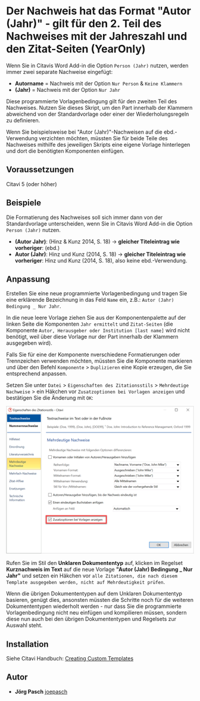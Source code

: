 # Der Nachweis hat das Format "Autor (Jahr)" - gilt für den 2. Teil des Nachweises mit der Jahreszahl und den Zitat-Seiten (YearOnly)

Wenn Sie in Citavis Word Add-in die Option `Person (Jahr)` nutzen, werden immer zwei separate Nachweise eingefügt:
- **Autorname** = Nachweis mit der Option `Nur Person` & `Keine Klammern`
- **(Jahr)** = Nachweis mit der Option `Nur Jahr`

Diese programmierte Vorlagenbedingung gilt für den zweiten Teil des Nachweises. Nutzen Sie dieses Skript, um den Part innerhalb der Klammern abweichend von der Standardvorlage oder einer der Wiederholungsregeln zu definieren.

Wenn Sie beispielsweise bei "Autor (Jahr)"-Nachweisen auf die ebd.-Verwendung verzichten möchten, müssten Sie für beide Teile des Nachweises mithilfe des jeweiligen Skripts eine eigene Vorlage hinterlegen und dort die benötigten Komponenten einfügen.

## Voraussetzungen
Citavi 5 (oder höher)

## Beispiele
Die Formatierung des Nachweises soll sich immer dann von der Standardvorlage unterscheiden, wenn Sie in Citavis Word Add-in die Option `Person (Jahr)` nutzen.
- **(Autor Jahr)**: (Hinz & Kunz 2014, S. 18) -> **gleicher Titeleintrag wie vorheriger**: (ebd.)
- **Autor (Jahr)**: Hinz und Kunz (2014, S. 18) -> **gleicher Titeleintrag wie vorheriger**: Hinz und Kunz (2014, S. 18), also keine ebd.-Verwendung.

## Anpassung
Erstellen Sie eine neue programmierte Vorlagenbedingung und tragen Sie eine erklärende Bezeichnung in das Feld `Name` ein, z.B.: `Autor (Jahr) Bedingung _ Nur Jahr`.

In die neue leere Vorlage ziehen Sie aus der Komponentenpalette auf der linken Seite die Komponenten `Jahr ermittelt` und `Zitat-Seiten` (die Komponente `Autor, Herausgeber oder Institution [last name]` wird nicht benötigt, weil über diese Vorlage nur der Part innerhalb der Klammern ausgegeben wird).

Falls Sie für eine der Komponente nverschiedene Formatierungen oder Trennzeichen verwenden möchten, müssten Sie die Komponente markieren und über den Befehl `Komponente` > `Duplizieren` eine Kopie erzeugen, die Sie entsprechend anpassen.

Setzen Sie unter `Datei` > `Eigenschaften des Zitationsstils` > `Mehrdeutige Nachweise` > ein Häkchen vor `Zusatzoptionen bei Vorlagen anzeigen` und bestätigen Sie die Änderung mit `OK`:

<img src="https://github.com/Citavi/C6-Citation-Style-Scripts/blob/master/Templates/TXY021%20Citation%20has%20the%20format%20Author%20(Year)%20-%20second%20part%20of%20the%20citation%20(YearOnly)/Zitationsstil-Eigenschaften%20-%20Mehrdeutige%20Nachweise%20-%20Zusatzoptionen%20bei%20Vorlagen%20anzeigen.png" width="600">

Rufen Sie im Stil den **Unklaren Dokumententyp** auf, klicken im Regelset **Kurznachweis im Text** auf die neue Vorlage **"Autor (Jahr) Bedingung _ Nur Jahr"** und setzen ein Häkchen vor `alle Zitationen, die nach diesem Template ausgegeben werden, nicht auf Mehrdeutigkeit prüfen`.

Wenn die übrigen Dokumententypen auf dem Unklaren Dokumententyp basieren, genügt dies, ansonsten müssten die Schritte noch für die weiteren Dokumententypen wiederholt werden - nur dass Sie die programmierte Vorlagenbedingung nicht neu einfügen und kompilieren müssen, sondern diese nun auch bei den übrigen Dokumententypen und Regelsets zur Auswahl steht.

## Installation
Siehe Citavi Handbuch: [Creating Custom Templates](http://www.citavi.com/creating_custom_templates)

## Autor
* **Jörg Pasch** [joepasch](https://github.com/joepasch)
